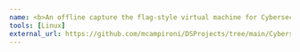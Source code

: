 ```yaml
---
name: <b>An offline capture the flag-style virtual machine for Cybersecurity education</b>
tools: [Linux]
external_url: https://github.com/mcampironi/DSProjects/tree/main/Cybersecurity%20for%20Data%20Science
---
```

